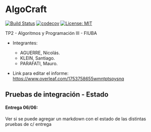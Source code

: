 # AlgoCraft
[![Build Status](https://travis-ci.com/mauro7x/AlgoCraft.svg?token=SDeNpfsPsB4y5FW5rPH9&branch=master)](https://travis-ci.com/mauro7x/AlgoCraft) [![codecov](https://codecov.io/gh/mauro7x/AlgoCraft/branch/master/graph/badge.svg?token=0S5qGmMoGn)](https://codecov.io/gh/mauro7x/AlgoCraft)
[![License: MIT](https://img.shields.io/badge/License-MIT-green.svg)](https://opensource.org/licenses/MIT)

TP2 - Algoritmos y Programación III - FIUBA

- Integrantes:
  - AGUERRE, Nicolás.
  - KLEIN, Santiago.
  - PARAFATI, Mauro.

- Link para editar el informe: https://www.overleaf.com/1753758655wmntptspysnq

## Pruebas de integración - Estado

#### Entrega 06/06:
Ver si se puede agregar un markdown con el estado de las distintas pruebas de c/ entrega
